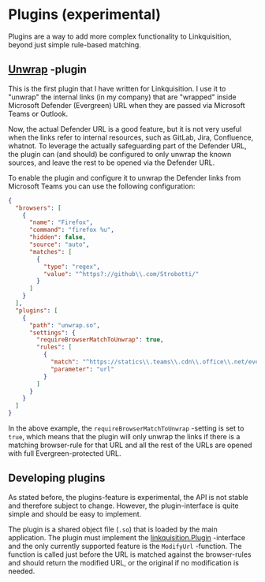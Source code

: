 # Plugins (experimental)

Plugins are a way to add more complex functionality to Linkquisition, beyond just simple rule-based matching.

## [Unwrap](./unwrap/unwrap.go) -plugin

This is the first plugin that I have written for Linkquisition. I use it to "unwrap" the internal links (in my company)
that are "wrapped" inside Microsoft Defender (Evergreen) URL when they are passed via Microsoft Teams or Outlook.

Now, the actual Defender URL is a good feature, but it is not very useful when the links refer to internal resources,
such as GitLab, Jira, Confluence, whatnot. To leverage the actually safeguarding part of the Defender URL, the plugin
can (and should) be configured to only unwrap the known sources, and leave the rest to be opened via the Defender URL.

To enable the plugin and configure it to unwrap the Defender links from Microsoft Teams you can use the following
configuration:

```json
{
  "browsers": [
    {
      "name": "Firefox",
      "command": "firefox %u",
      "hidden": false,
      "source": "auto",
      "matches": [
        {
          "type": "regex",
          "value": "^https?://github\\.com/Strobotti/"
        }
      ]
    }
  ],
  "plugins": [
    {
      "path": "unwrap.so",
      "settings": {
        "requireBrowserMatchToUnwrap": true,
        "rules": [
          {
            "match": "^https://statics\\.teams\\.cdn\\.office\\.net/evergreen-assets/safelinks",
            "parameter": "url"
          }
        ]
      }
    }
  ]
}
```

In the above example, the `requireBrowserMatchToUnwrap` -setting is set to `true`, which means that the plugin will only
unwrap the links if there is a matching browser-rule for that URL and all the rest of the URLs are opened with full
Evergreen-protected URL.

## Developing plugins

As stated before, the plugins-feature is experimental, the API is not stable and therefore subject to change. However,
the plugin-interface is quite simple and should be easy to implement.

The plugin is a shared object file (`.so`) that is loaded by the main application. The plugin must implement the
[linkquisition.Plugin](../plugin.go) -interface and the only currently supported feature is the `ModifyUrl` -function.
The function is called just before the URL is matched against the browser-rules and should return the modified URL, or 
the original if no modification is needed.

